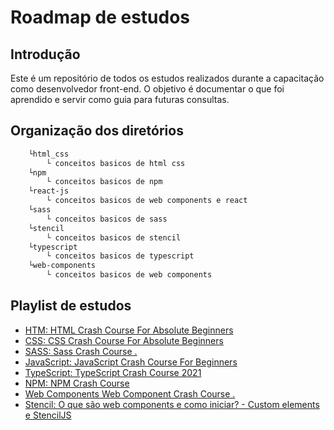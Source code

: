 # Roadmap de estudos
## Introdução
Este é um repositório de todos os estudos realizados durante a capacitação como desenvolvedor front-end. O objetivo é documentar o que foi aprendido e servir como guia para futuras consultas.

## Organização dos diretórios 
```bash
    └html_css
        └ conceitos basicos de html css
    └npm
        └ conceitos basicos de npm
    └react-js
        └ conceitos basicos de web components e react
    └sass
        └ conceitos basicos de sass
    └stencil
        └ conceitos basicos de stencil
    └typescript
        └ conceitos basicos de typescript
    └web-components
        └ conceitos basicos de web components
```

## Playlist de estudos
- [HTM: HTML Crash Course For Absolute Beginners](https://www.youtube.com/watch?v=UB1O30fR-EE)
- [CSS: CSS Crash Course For Absolute Beginners](https://www.youtube.com/watch?v=yfoY53QXEnI)
- [SASS: Sass Crash Course .](https://www.youtube.com/watch?v=nu5mdN2JIwM)
- [JavaScript: JavaScript Crash Course For Beginners](https://www.youtube.com/watch?v=hdI2bqOjy3c)
- [TypeScript: TypeScript Crash Course 2021](https://www.youtube.com/watch?v=BCg4U1FzODs)
- [NPM:  NPM Crash Course](https://www.youtube.com/watch?v=jHDhaSSKmB0)
- [Web Components Web Component Crash Course .](https://www.youtube.com/watch?v=PCWaFLy3VUo)
- [Stencil: O que são web components e como iniciar? - Custom elements e StencilJS](https://www.youtube.com/watch?v=ikmQpalJV0w)